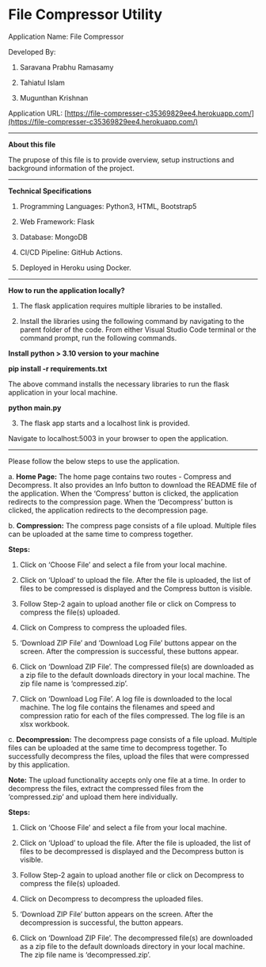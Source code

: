 # File Compressor Utility

Application Name: File Compressor

Developed By:

1. Saravana Prabhu Ramasamy

2. Tahiatul Islam

3. Mugunthan Krishnan

Application URL: [https://file-compresser-c35369829ee4.herokuapp.com/](https://file-compresser-c35369829ee4.herokuapp.com/)

---

**About this file**

The prupose of this file is to provide overview, setup instructions and background information of the project.

---

**Technical Specifications**
1. Programming Languages: Python3, HTML, Bootstrap5

2. Web Framework: Flask

3. Database: MongoDB

4. CI/CD Pipeline: GitHub Actions.

5. Deployed in Heroku using Docker.

---

**How to run the application locally?**

1. The flask application requires multiple libraries to be installed.

2. Install the libraries using the following command by navigating to the parent folder of the code. From either Visual Studio Code terminal or the command prompt, run the following commands.

**Install python > 3.10 version to your machine**

**pip install -r requirements.txt**

The above command installs the necessary libraries to run the flask application in your local machine.

**python main.py**

3. The flask app starts and a localhost link is provided.

Navigate to localhost:5003 in your browser to open the application.

---

Please follow the below steps to use the application.

a. **Home Page:** The home page contains two routes - Compress and Decompress. It also provides an Info button to download the README file of the application. When the ‘Compress’ button is clicked, the application redirects to the compression page. When the ‘Decompress’ button is clicked, the application redirects to the decompression page.

b. **Compression:** The compress page consists of a file upload. Multiple files can be uploaded at the same time to compress together.

**Steps:**

1. Click on ‘Choose File’ and select a file from your local machine.

2. Click on ‘Upload’ to upload the file. After the file is uploaded, the list of files to be compressed is displayed and the Compress button is visible.

3. Follow Step-2 again to upload another file or click on Compress to compress the file(s) uploaded.

4. Click on Compress to compress the uploaded files.

5. ‘Download ZIP File’ and ‘Download Log File’ buttons appear on the screen. After the compression is successful, these buttons appear.

6. Click on ‘Download ZIP File’. The compressed file(s) are downloaded as a zip file to the default downloads directory in your local machine. The zip file name is ‘compressed.zip’.

8. Click on ‘Download Log File’. A log file is downloaded to the local machine. The log file contains the filenames and speed and compression ratio for each of the files compressed. The log file is an xlsx workbook.

c. **Decompression:** The decompress page consists of a file upload. Multiple files can be uploaded at the same time to decompress together. To successfully decompress the files, upload the files that were compressed by this application.

**Note:** The upload functionality accepts only one file at a time. In order to decompress the files, extract the compressed files from the ‘compressed.zip’ and upload them here individually.

**Steps:**

1. Click on ‘Choose File’ and select a file from your local machine.

2. Click on ‘Upload’ to upload the file. After the file is uploaded, the list of files to be decompressed is displayed and the Decompress button is visible.

3. Follow Step-2 again to upload another file or click on Decompress to compress the file(s) uploaded.

4. Click on Decompress to decompress the uploaded files.

5. ‘Download ZIP File’ button appears on the screen. After the decompression is successful, the button appears.

6. Click on ‘Download ZIP File’. The decompressed file(s) are downloaded as a zip file to the default downloads directory in your local machine. The zip file name is ‘decompressed.zip’.
